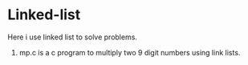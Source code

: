 # Linked-list
Here i use linked list to solve problems.

1. mp.c is a c program to multiply two 9 digit numbers using link lists.

